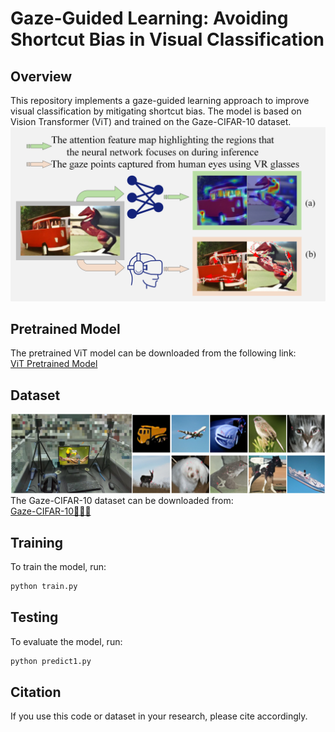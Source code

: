 # Gaze-Guided Learning: Avoiding Shortcut Bias in Visual Classification

## Overview  
This repository implements a gaze-guided learning approach to improve visual classification by mitigating shortcut bias. The model is based on Vision Transformer (ViT) and trained on the Gaze-CIFAR-10 dataset. 
![Example Image](https://github.com/rekkles2/Gaze-CIFAR-10/blob/main/Figure/motivation.png)

## Pretrained Model  
The pretrained ViT model can be downloaded from the following link:  
[ViT Pretrained Model](https://drive.google.com/file/d/1FPUIYmZ4ooMbWByXUzBRNGLcrIYvNsxz/view?usp=drive_link)  

## Dataset
![Example Image](https://github.com/rekkles2/Gaze-CIFAR-10/blob/main/Figure/EX.png)
The Gaze-CIFAR-10 dataset can be downloaded from:  
[Gaze-CIFAR-10🚀🚀🚀](https://drive.google.com/drive/folders/17zR9bIDWvb0FzSEgR2vXJIKo3w6wKDVB?usp=drive_link)  

## Training  
To train the model, run:  
```bash
python train.py
```  

## Testing  
To evaluate the model, run:  
```bash
python predict1.py
```  

## Citation  
If you use this code or dataset in your research, please cite accordingly.  
